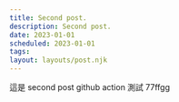 ```yaml
---
title: Second post.
description: Second post.
date: 2023-01-01
scheduled: 2023-01-01
tags:
layout: layouts/post.njk
---
```

這是 second post github action 測試
77ffgg
